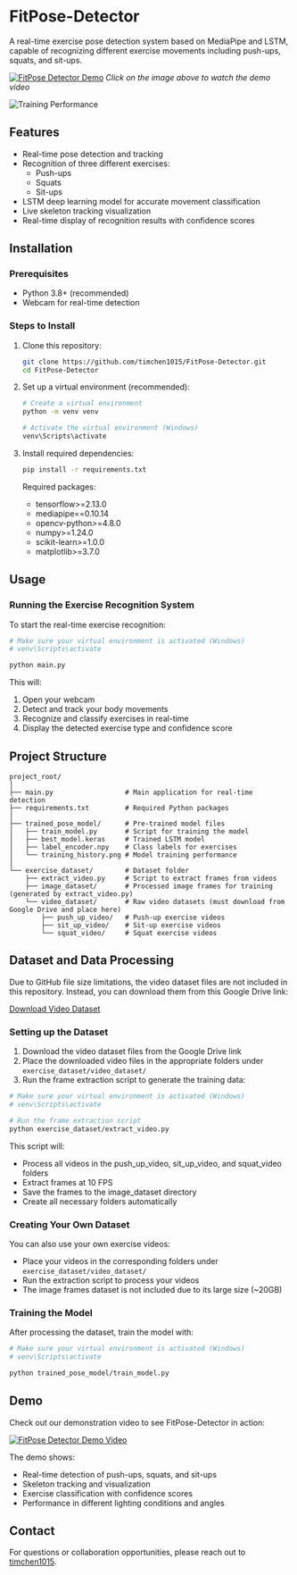 # FitPose-Detector

A real-time exercise pose detection system based on MediaPipe and LSTM, capable of recognizing different exercise movements including push-ups, squats, and sit-ups.

[![FitPose Detector Demo](https://img.youtube.com/vi/UjlId3CEh6U/0.jpg)](https://youtu.be/UjlId3CEh6U?si=oL9TPSlOcomv-AIG)
*Click on the image above to watch the demo video*

![Training Performance](https://github.com/timchen1015/FitPose-Detector/raw/main/trained_pose_model/training_history.png)

## Features

- Real-time pose detection and tracking
- Recognition of three different exercises:
  - Push-ups
  - Squats
  - Sit-ups
- LSTM deep learning model for accurate movement classification
- Live skeleton tracking visualization
- Real-time display of recognition results with confidence scores

## Installation

### Prerequisites

- Python 3.8+ (recommended)
- Webcam for real-time detection

### Steps to Install

1. Clone this repository:
   ```bash
   git clone https://github.com/timchen1015/FitPose-Detector.git
   cd FitPose-Detector
   ```

2. Set up a virtual environment (recommended):
   ```bash
   # Create a virtual environment
   python -m venv venv

   # Activate the virtual environment (Windows)
   venv\Scripts\activate
   ```

3. Install required dependencies:
   ```bash
   pip install -r requirements.txt
   ```

   Required packages:
   - tensorflow>=2.13.0
   - mediapipe==0.10.14
   - opencv-python>=4.8.0
   - numpy>=1.24.0
   - scikit-learn>=1.0.0
   - matplotlib>=3.7.0

## Usage

### Running the Exercise Recognition System

To start the real-time exercise recognition:

```bash
# Make sure your virtual environment is activated (Windows)
# venv\Scripts\activate

python main.py
```

This will:
1. Open your webcam
2. Detect and track your body movements
3. Recognize and classify exercises in real-time
4. Display the detected exercise type and confidence score

## Project Structure

```
project_root/
│
├── main.py                  # Main application for real-time detection
├── requirements.txt         # Required Python packages
│
├── trained_pose_model/      # Pre-trained model files
│   ├── train_model.py       # Script for training the model
│   ├── best_model.keras     # Trained LSTM model
│   ├── label_encoder.npy    # Class labels for exercises
│   └── training_history.png # Model training performance
│
└── exercise_dataset/        # Dataset folder 
    ├── extract_video.py     # Script to extract frames from videos
    ├── image_dataset/       # Processed image frames for training (generated by extract_video.py)
    └── video_dataset/       # Raw video datasets (must download from Google Drive and place here)
        ├── push_up_video/   # Push-up exercise videos
        ├── sit_up_video/    # Sit-up exercise videos
        └── squat_video/     # Squat exercise videos
```

## Dataset and Data Processing

Due to GitHub file size limitations, the video dataset files are not included in this repository. Instead, you can download them from this Google Drive link:

[Download Video Dataset](https://drive.google.com/drive/folders/1R5GQuEyEbXMzfJ7bL3dZY9X_9ZQsn-X3?usp=sharing)

### Setting up the Dataset

1. Download the video dataset files from the Google Drive link
2. Place the downloaded video files in the appropriate folders under `exercise_dataset/video_dataset/`
3. Run the frame extraction script to generate the training data:

```bash
# Make sure your virtual environment is activated (Windows)
# venv\Scripts\activate

# Run the frame extraction script
python exercise_dataset/extract_video.py
```

This script will:
- Process all videos in the push_up_video, sit_up_video, and squat_video folders
- Extract frames at 10 FPS
- Save the frames to the image_dataset directory
- Create all necessary folders automatically

### Creating Your Own Dataset

You can also use your own exercise videos:
- Place your videos in the corresponding folders under `exercise_dataset/video_dataset/`
- Run the extraction script to process your videos
- The image frames dataset is not included due to its large size (~20GB)

### Training the Model

After processing the dataset, train the model with:

```bash
# Make sure your virtual environment is activated (Windows)
# venv\Scripts\activate

python trained_pose_model/train_model.py
```

## Demo

Check out our demonstration video to see FitPose-Detector in action:

[![FitPose Detector Demo Video](https://img.youtube.com/vi/UjlId3CEh6U/0.jpg)](https://youtu.be/UjlId3CEh6U?si=oL9TPSlOcomv-AIG)

The demo shows:
- Real-time detection of push-ups, squats, and sit-ups
- Skeleton tracking and visualization
- Exercise classification with confidence scores
- Performance in different lighting conditions and angles

## Contact

For questions or collaboration opportunities, please reach out to [timchen1015](https://github.com/timchen1015).
